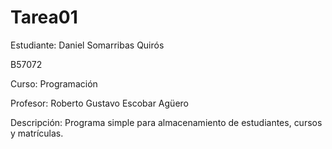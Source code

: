 # Tarea01

Estudiante: Daniel Somarribas Quirós

B57072

Curso: Programación

Profesor: Roberto Gustavo Escobar Agüero

Descripción: Programa simple para almacenamiento de estudiantes, cursos y matrículas.

